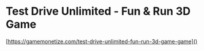 
# Test Drive Unlimited - Fun & Run 3D Game

[https://gamemonetize.com/test-drive-unlimited-fun-run-3d-game-game]()
